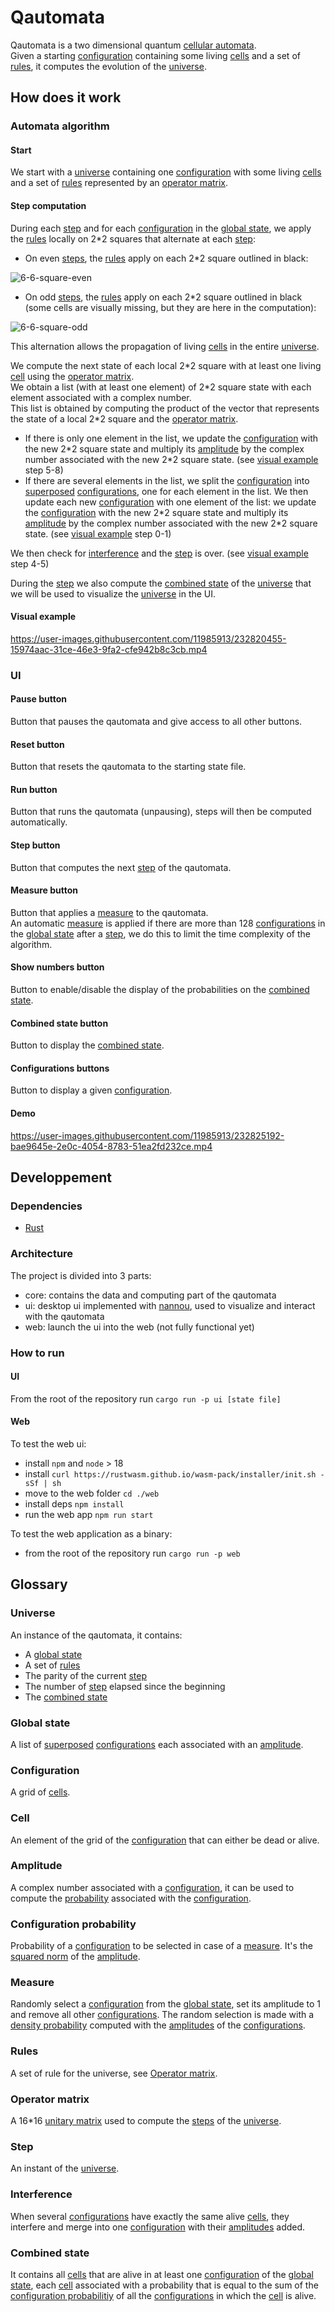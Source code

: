 # Qautomata
Qautomata is a two dimensional quantum [cellular automata](https://en.wikipedia.org/wiki/Cellular_automaton).  
Given a starting [configuration](#configuration) containing some living [cells](#cell) and a set of [rules](#rules), it computes the evolution of the [universe](#universe).

## How does it work

### Automata algorithm

#### Start
We start with a [universe](#universe) containing one [configuration](#configuration) with some living [cells](#cell) and a set of [rules](#rules) represented by an [operator matrix](#operator-matrix).

#### Step computation
During each [step](#step) and for each [configuration](#configuration) in the [global state](#global-state), we apply the [rules](#rules) locally on 2\*2 squares that alternate at each [step](#step):  
- On even [steps](#step), the [rules](#rules) apply on each 2\*2 square outlined in black:

![6-6-square-even](https://user-images.githubusercontent.com/11985913/232360559-3c87237f-855a-4c30-b6da-a0201eb273a2.png)

- On odd [steps](#step), the [rules](#rules) apply on each 2\*2 square outlined in black (some cells are visually missing, but they are here in the computation):

![6-6-square-odd](https://user-images.githubusercontent.com/11985913/232360353-cb827f1c-4d44-4276-81c5-b4e3baee3549.png)

This alternation allows the propagation of living [cells](#cell) in the entire [universe](#universe).

We compute the next state of each local 2\*2 square with at least one living [cell](#cell) using the [operator matrix](#operator-matrix).  
We obtain a list (with at least one element) of 2\*2 square state with each element associated with a complex number.  
This list is obtained by computing the product of the vector that represents the state of a local 2\*2 square and the [operator matrix](#operator-matrix).  
- If there is only one element in the list, we update the [configuration](#configuration) with the new 2\*2 square state and multiply its [amplitude](#amplitude) by the complex number associated with the new 2\*2 square state. (see [visual example](#visual-example) step 5-8)
- If there are several elements in the list, we split the [configuration](#configuration) into [superposed](https://en.wikipedia.org/wiki/Quantum_superposition) [configurations](#configuration), one for each element in the list. We then update each new [configuration](#configuration) with one element of the list: we update the [configuration](#configuration) with the new 2\*2 square state and multiply its [amplitude](#amplitude) by the complex number associated with the new 2\*2 square state. (see [visual example](#visual-example) step 0-1)

We then check for [interference](#interference) and the [step](#step) is over. (see [visual example](#visual-example) step 4-5)

During the [step](#step) we also compute the [combined state](#combined-state) of the [universe](#universe) that we will be used to visualize the [universe](#universe) in the UI.

#### Visual example
https://user-images.githubusercontent.com/11985913/232820455-15974aac-31ce-46e3-9fa2-cfe942b8c3cb.mp4

### UI

#### Pause button
Button that pauses the qautomata and give access to all other buttons.

#### Reset button
Button that resets the qautomata to the starting state file.

#### Run button
Button that runs the qautomata (unpausing), steps will then be computed automatically.

#### Step button
Button that computes the next [step](#step) of the qautomata.

#### Measure button
Button that applies a [measure](#measure) to the qautomata.  
An automatic [measure](#measure) is applied if there are more than 128 [configurations](#configuration) in the [global state](#global-state) after a [step](#step), we do this to limit the time complexity of the algorithm.

#### Show numbers button
Button to enable/disable the display of the probabilities on the [combined state](#combined-state).

#### Combined state button
Button to display the [combined state](#combined-state).

#### Configurations buttons
Button to display a given [configuration](#configuration).

#### Demo
https://user-images.githubusercontent.com/11985913/232825192-bae9645e-2e0c-4054-8783-51ea2fd232ce.mp4

## Developpement

### Dependencies
- [Rust](https://www.rust-lang.org/tools/install)

### Architecture
The project is divided into 3 parts:
- core: contains the data and computing part of the qautomata
- ui: desktop ui implemented with [nannou](https://nannou.cc/), used to visualize and interact with the qautomata
- web: launch the ui into the web (not fully functional yet)

### How to run

#### UI
From the root of the repository run `cargo run -p ui [state file]`

#### Web
To test the web ui:
- install `npm` and `node` > 18
- install `curl https://rustwasm.github.io/wasm-pack/installer/init.sh -sSf | sh`
- move to the web folder `cd ./web`
- install deps `npm install`
- run the web app `npm run start`

To test the web application as a binary:
- from the root of the repository run `cargo run -p web`

## Glossary

### Universe
An instance of the qautomata, it contains:
- A [global state](#global-state)
- A set of [rules](#rules)
- The parity of the current [step](#step)
- The number of [step](#step) elapsed since the beginning
- The [combined state](#combined-state)

### Global state
A list of [superposed](https://en.wikipedia.org/wiki/Quantum_superposition) [configurations](#configuration) each associated with an [amplitude](#amplitude).

### Configuration
A grid of [cells](#cell).

### Cell
An element of the grid of the [configuration](#configuration) that can either be dead or alive.

### Amplitude
A complex number associated with a [configuration](#configuration), it can be used to compute the [probability](#configuration-probability) associated with the [configuration](#configuration).

### Configuration probability
Probability of a [configuration](#configuration) to be selected in case of a [measure](#measure). It's the [squared norm](https://en.wikipedia.org/wiki/Norm_(mathematics)) of the [amplitude](#amplitude).

### Measure
Randomly select a [configuration](#configuration) from the [global state](#global-state), set its amplitude to 1 and remove all other [configurations](#configuration). The random selection is made with a [density probability](#configuration-probability) computed with the [amplitudes](#amplitude) of the [configurations](#configuration).

### Rules
A set of rule for the universe, see [Operator matrix](#operator-matrix).

### Operator matrix
A 16\*16 [unitary matrix](https://en.wikipedia.org/wiki/Unitary_matrix) used to compute the [steps](#step) of the [universe](#universe).   

### Step
An instant of the [universe](#universe).

### Interference
When several [configurations](#configuration) have exactly the same alive [cells](#cell), they interfere and merge into one [configuration](#configuration) with their [amplitudes](#amplitude) added.

### Combined state
It contains all [cells](#cell) that are alive in at least one [configuration](#configuration) of the [global state](#global-state), each [cell](#cell) associated with a probability that is equal to the sum of the [configuration probabilitiy](#configuration-probability) of all the [configurations](#configuration) in which the [cell](#cell) is alive.
